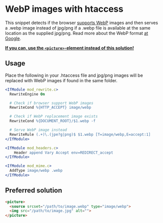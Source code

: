 # WebP images with htaccess
This snippet detects if the browser [supports WebP](http://caniuse.com/#search=webp) images and then serves a .webp image instead of jpg/png if a .webp file is available at the same location as the supplied jpg/png. Read more about the WebP format [at Google](https://developers.google.com/speed/webp/).

[**If you can, use the `<picture>`-element instead of this solution!**](#preferred-solution)

## Usage
Place the following in your .htaccess file and jpg/png images will be replaced with WebP images if found in the same folder.
```apache
<IfModule mod_rewrite.c>
  RewriteEngine On

  # Check if browser support WebP images
  RewriteCond %{HTTP_ACCEPT} image/webp

  # Check if WebP replacement image exists
  RewriteCond %{DOCUMENT_ROOT}/$1.webp -f

  # Serve WebP image instead
  RewriteRule (.+)\.(jpe?g|png)$ $1.webp [T=image/webp,E=accept:1]
</IfModule>

<IfModule mod_headers.c>
	Header append Vary Accept env=REDIRECT_accept
</IfModule>

<IfModule mod_mime.c>
  AddType image/webp .webp
</IfModule>
```

## Preferred solution
```html
<picture>
  <source srcset="/path/to/image.webp" type="image/webp">
  <img src="/path/to/image.jpg" alt="">
</picture>
```
